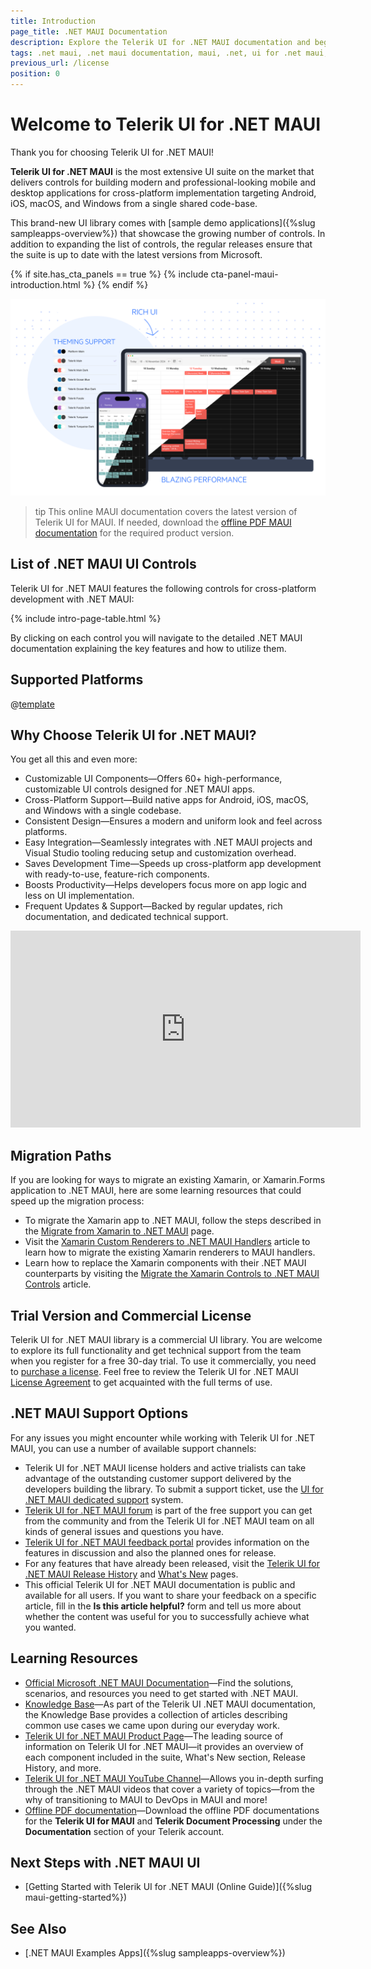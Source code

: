 ```yaml
---
title: Introduction
page_title: .NET MAUI Documentation
description: Explore the Telerik UI for .NET MAUI documentation and begin creating native apps for Windows, macOS, Android, and iOS.
tags: .net maui, .net maui documentation, maui, .net, ui for .net maui, microsoft .net maui, telerik ui for .net maui
previous_url: /license
position: 0
---
```


# Welcome to Telerik UI for .NET MAUI

Thank you for choosing Telerik UI for .NET MAUI!

**Telerik UI for .NET MAUI** is the most extensive UI suite on the market that delivers controls for building modern and professional-looking mobile and desktop applications for cross-platform implementation targeting Android, iOS, macOS, and Windows from a single shared code-base.

This brand-new UI library comes with [sample demo applications]({%slug sampleapps-overview%}) that showcase the growing number of controls. In addition to expanding the list of controls, the regular releases ensure that the suite is up to date with the latest versions from Microsoft.

{% if site.has_cta_panels == true %}
{% include cta-panel-maui-introduction.html %}
{% endif %}

![Telerik UI for .NET MAUI documentation](front-image.png)

>tip This online MAUI documentation covers the latest version of Telerik UI for MAUI. If needed, download the [offline PDF MAUI documentation](#learning-resources) for the required product version.

## List of .NET MAUI UI Controls

Telerik UI for .NET MAUI features the following controls for cross-platform development with .NET MAUI:

{% include intro-page-table.html  %}

By clicking on each control you will navigate to the detailed .NET MAUI documentation explaining the key features and how to utilize them.

## Supported Platforms

@[template](/_contentTemplates/common/supported-platforms.md#supported-platforms)

## Why Choose Telerik UI for .NET MAUI?

You get all this and even more:

* Customizable UI Components&mdash;Offers 60+ high-performance, customizable UI controls designed for .NET MAUI apps.
* Cross-Platform Support&mdash;Build native apps for Android, iOS, macOS, and Windows with a single codebase.
* Consistent Design&mdash;Ensures a modern and uniform look and feel across platforms.
* Easy Integration&mdash;Seamlessly integrates with .NET MAUI projects and Visual Studio tooling reducing setup and customization overhead.
* Saves Development Time&mdash;Speeds up cross-platform app development with ready-to-use, feature-rich components.
* Boosts Productivity&mdash;Helps developers focus more on app logic and less on UI implementation.
* Frequent Updates & Support&mdash;Backed by regular updates, rich documentation, and dedicated technical support.

<iframe width="560" height="315" src="https://www.youtube.com/embed/x0fY4qwkBTk?si=ULFP7NkbskhG9DEb" title="Introduction to Telerik UI for .NET MAUI: Course Overview and Prerequisites" frameborder="0" allow="accelerometer; autoplay; clipboard-write; encrypted-media; gyroscope; picture-in-picture; web-share" referrerpolicy="strict-origin-when-cross-origin" allowfullscreen></iframe>

## Migration Paths

If you are looking for ways to migrate an existing Xamarin, or Xamarin.Forms application to .NET MAUI, here are some learning resources that could speed up the migration process:

* To migrate the Xamarin app to .NET MAUI, follow the steps described in the [Migrate from Xamarin to .NET MAUI](https://www.telerik.com/maui-ui/migration) page.
* Visit the [Xamarin Custom Renderers to .NET MAUI Handlers](https://learn.microsoft.com/en-us/dotnet/maui/migration/renderer-to-handler?view=net-maui-8.0) article to learn how to migrate the existing Xamarin renderers to MAUI handlers.
* Learn how to replace the Xamarin components with their .NET MAUI counterparts by visiting the [Migrate the Xamarin Controls to .NET MAUI Controls](https://docs.telerik.com/devtools/maui/migrate-to-net-maui) article.

## Trial Version and Commercial License

Telerik UI for .NET MAUI library is a commercial UI library. You are welcome to explore its full functionality and get technical support from the team when you register for a free 30-day trial. To use it commercially, you need to [purchase a license](https://www.telerik.com/purchase/maui-ui). Feel free to review the Telerik UI for .NET MAUI [License Agreement](https://www.telerik.com/purchase/license-agreement/maui-ui) to get acquainted with the full terms of use.

## .NET MAUI Support Options

For any issues you might encounter while working with Telerik UI for .NET MAUI, you can use a number of available support channels:

* Telerik UI for .NET MAUI license holders and active trialists can take advantage of the outstanding customer support delivered by the developers building the library. To submit a support ticket, use the [UI for .NET MAUI dedicated support](https://www.telerik.com/account/support-tickets) system.
* [Telerik UI for .NET MAUI forum](https://www.telerik.com/forums/maui) is part of the free support you can get from the community and from the Telerik UI for .NET MAUI team on all kinds of general issues and questions you have.
* [Telerik UI for .NET MAUI feedback portal](https://feedback.telerik.com/maui) provides information on the features in discussion and also the planned ones for release.
* For any features that have already been released, visit the [Telerik UI for .NET MAUI Release History](https://www.telerik.com/support/whats-new/maui-ui/release-history) and [What's New](https://www.telerik.com/support/whats-new/maui-ui) pages.
* This official Telerik UI for .NET MAUI documentation is public and available for all users. If you want to share your feedback on a specific article, fill in the **Is this article helpful?** form and tell us more about whether the content was useful for you to successfully achieve what you wanted.

## Learning Resources

* [Official Microsoft .NET MAUI Documentation](https://docs.microsoft.com/en-us/dotnet/maui)&mdash;Find the solutions, scenarios, and resources you need to get started with .NET MAUI.
* [Knowledge Base](https://docs.telerik.com/devtools/maui/knowledge-base)&mdash;As part of the Telerik UI .NET MAUI documentation, the Knowledge Base provides a collection of articles describing common use cases we came upon during our everyday work.
* [Telerik UI for .NET MAUI Product Page](https://www.telerik.com/maui-ui)&mdash;The leading source of information on Telerik UI for .NET MAUI—it provides an overview of each component included in the suite, What's New section, Release History, and more.
* [Telerik UI for .NET MAUI YouTube Channel](https://www.youtube.com/playlist?list=PLvmaC-XMqeBZnCAEuEcW9LsUnfQm65B1N)&mdash;Allows you in-depth surfing through the .NET MAUI videos that cover a variety of topics—from the why of transitioning to MAUI to DevOps in MAUI and more!
* [Offline PDF documentation](https://www.telerik.com/account/downloads/product-download?product=MAUI)&mdash;Download the offline PDF documentations for the **Telerik UI for MAUI** and **Telerik Document Processing** under the **Documentation** section of your Telerik account.

## Next Steps with .NET MAUI UI

* [Getting Started with Telerik UI for .NET MAUI (Online Guide)]({%slug maui-getting-started%})

## See Also

- [.NET MAUI Examples Apps]({%slug sampleapps-overview%})


<script type="application/ld+json">
{
  "@context": "https://schema.org",
  "@type": "VideoObject",
  "name": "Introduction to Telerik UI for .NET MAUI",
  "description": "The video introduces the Telerik UI for .NET MAUI suite and outlines the prerequisites needed to follow along.",
  "thumbnailUrl": "https://img.youtube.com/vi/x0fY4qwkBTk/maxresdefault.jpg",
  "uploadDate": "2024-12-02",
  "duration": "PT4M56S",
  "contentUrl": "https://youtu.be/x0fY4qwkBTk",
  "embedUrl": "https://www.youtube.com/embed/x0fY4qwkBTk"
}
</script>